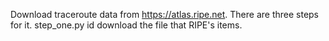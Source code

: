 Download traceroute data from https://atlas.ripe.net.
There are three steps for it.
step_one.py id download the file that RIPE's items.
